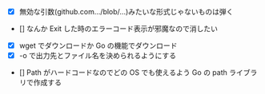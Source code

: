 - [x] 無効な引数(github.com.../blob/...)みたいな形式じゃないものは弾く
- [] なんか Exit した時のエラーコード表示が邪魔なので消したい
- [x] wget でダウンロードか Go の機能でダウンロード
- [x] -o で出力先とファイル名を決められるようにする
- [] Path がハードコードなのでどの OS でも使えるよう Go の path ライブラリで作成する
